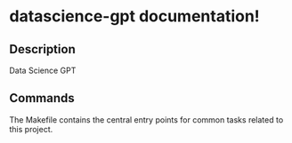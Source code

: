# datascience-gpt documentation!

## Description

Data Science GPT

## Commands

The Makefile contains the central entry points for common tasks related to this project.

